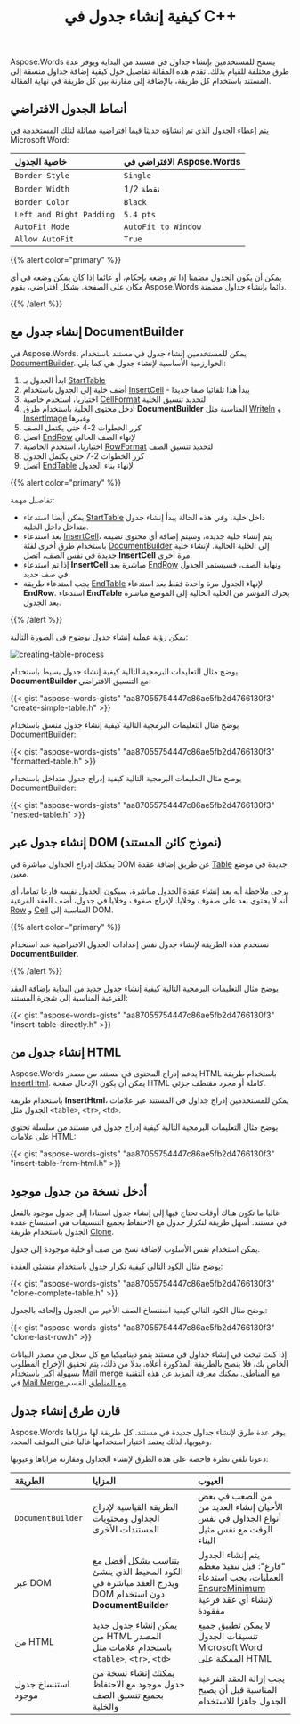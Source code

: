﻿---
title: كيفية إنشاء جدول في C++
second_title: Aspose.Words ل C++
articleTitle: إنشاء جدول
linktitle: إنشاء جدول
description: "طرق مختلفة لإنشاء الجداول باستخدام C++. إنشاء جدول في C++ للمستند الخاص بك. أضف جدولا في C++."
type: docs
weight: 20
url: /ar/cpp/create-a-table/
---

Aspose.Words يسمح للمستخدمين بإنشاء جداول في مستند من البداية ويوفر عدة طرق مختلفة للقيام بذلك. تقدم هذه المقالة تفاصيل حول كيفية إضافة جداول منسقة إلى المستند باستخدام كل طريقة، بالإضافة إلى مقارنة بين كل طريقة في نهاية المقالة.

## أنماط الجدول الافتراضي

يتم إعطاء الجدول الذي تم إنشاؤه حديثا قيما افتراضية مماثلة لتلك المستخدمة في Microsoft Word:

| خاصية الجدول | الافتراضي في Aspose.Words |
| :- | :- |
| `Border Style` | `Single` |
| `Border Width` | 1/2 نقطة |
| `Border Color` | `Black` |
| `Left and Right Padding` | `5.4 pts` |
| `AutoFit Mode` | `AutoFit to Window` |
| `Allow AutoFit` | `True` |

{{% alert color="primary" %}}

يمكن أن يكون الجدول مضمنا إذا تم وضعه بإحكام، أو عائما إذا كان يمكن وضعه في أي مكان على الصفحة. بشكل افتراضي، يقوم Aspose.Words دائما بإنشاء جداول مضمنة.

{{% /alert %}}

## إنشاء جدول مع DocumentBuilder

في Aspose.Words، يمكن للمستخدمين إنشاء جدول في مستند باستخدام [DocumentBuilder](https://reference.aspose.com/words/cpp/aspose.words/documentbuilder/). الخوارزمية الأساسية لإنشاء جدول هي كما يلي:

1. ابدأ الجدول بـ [StartTable](https://reference.aspose.com/words/cpp/aspose.words/documentbuilder/starttable/)
2. أضف خلية إلى الجدول باستخدام [InsertCell](https://reference.aspose.com/words/cpp/aspose.words/documentbuilder/insertcell/) - يبدأ هذا تلقائيا صفا جديدا
3. اختياريا، استخدم خاصية [CellFormat](https://reference.aspose.com/words/cpp/aspose.words/documentbuilder/get_cellformat/) لتحديد تنسيق الخلية
4. أدخل محتوى الخلية باستخدام طرق **DocumentBuilder** المناسبة مثل [Writeln](https://reference.aspose.com/words/cpp/aspose.words/documentbuilder/writeln/) و [InsertImage](https://reference.aspose.com/words/cpp/aspose.words/documentbuilder/insertimage/) وغيرها
5. كرر الخطوات 2-4 حتى يكتمل الصف
6. اتصل [EndRow](https://reference.aspose.com/words/cpp/aspose.words/documentbuilder/endrow/) لإنهاء الصف الحالي
7. اختياريا، استخدم الخاصية [RowFormat](https://reference.aspose.com/words/cpp/aspose.words/documentbuilder/get_rowformat/) لتحديد تنسيق الصف
8. كرر الخطوات 2-7 حتى يكتمل الجدول
9. اتصل [EndTable](https://reference.aspose.com/words/cpp/aspose.words/documentbuilder/endtable/) لإنهاء بناء الجدول

{{% alert color="primary" %}}

تفاصيل مهمة:

- يمكن أيضا استدعاء [StartTable](https://reference.aspose.com/words/cpp/aspose.words/documentbuilder/starttable/) داخل خلية، وفي هذه الحالة يبدأ إنشاء جدول متداخل داخل الخلية.
- بعد استدعاء [InsertCell](https://reference.aspose.com/words/cpp/aspose.words/documentbuilder/insertcell/)، يتم إنشاء خلية جديدة، وسيتم إضافة أي محتوى تضيفه باستخدام طرق أخرى لفئة [DocumentBuilder](https://reference.aspose.com/words/cpp/aspose.words/documentbuilder/) إلى الخلية الحالية. لإنشاء خلية جديدة في نفس الصف، اتصل **InsertCell** مرة أخرى.
- إذا تم استدعاء **InsertCell** مباشرة بعد [EndRow](https://reference.aspose.com/words/cpp/aspose.words/documentbuilder/endrow/) ونهاية الصف، فسيستمر الجدول في صف جديد.
- يجب استدعاء طريقة [EndTable](https://reference.aspose.com/words/cpp/aspose.words/documentbuilder/endtable/) لإنهاء الجدول مرة واحدة فقط بعد استدعاء **EndRow**. استدعاء **EndTable** يحرك المؤشر من الخلية الحالية إلى الموضع مباشرة بعد الجدول.

{{% /alert %}}

يمكن رؤية عملية إنشاء جدول بوضوح في الصورة التالية:

![creating-table-process](creating-table-process.jpg)

يوضح مثال التعليمات البرمجية التالية كيفية إنشاء جدول بسيط باستخدام **DocumentBuilder** مع التنسيق الافتراضي:

{{< gist "aspose-words-gists" "aa87055754447c86ae5fb2d4766130f3" "create-simple-table.h" >}}

يوضح مثال التعليمات البرمجية التالية كيفية إنشاء جدول منسق باستخدام DocumentBuilder:

{{< gist "aspose-words-gists" "aa87055754447c86ae5fb2d4766130f3" "formatted-table.h" >}}

يوضح مثال التعليمات البرمجية التالية كيفية إدراج جدول متداخل باستخدام DocumentBuilder:

{{< gist "aspose-words-gists" "aa87055754447c86ae5fb2d4766130f3" "nested-table.h" >}}

## إنشاء جدول عبر DOM (نموذج كائن المستند)

يمكنك إدراج الجداول مباشرة في DOM عن طريق إضافة عقدة [Table](https://reference.aspose.com/words/cpp/aspose.words.tables/table/) جديدة في موضع معين.

يرجى ملاحظة أنه بعد إنشاء عقدة الجدول مباشرة، سيكون الجدول نفسه فارغا تماما، أي أنه لا يحتوي بعد على صفوف وخلايا. لإدراج صفوف وخلايا في جدول، أضف العقد الفرعية [Row](https://reference.aspose.com/words/cpp/aspose.words.tables/row/) و [Cell](https://reference.aspose.com/words/cpp/aspose.words.tables/cell/) المناسبة إلى DOM.

{{% alert color="primary" %}}

تستخدم هذه الطريقة لإنشاء جدول نفس إعدادات الجدول الافتراضية عند استخدام **DocumentBuilder**.

{{% /alert %}}

يوضح مثال التعليمات البرمجية التالية كيفية إنشاء جدول جديد من البداية بإضافة العقد الفرعية المناسبة إلى شجرة المستند:

{{< gist "aspose-words-gists" "aa87055754447c86ae5fb2d4766130f3" "insert-table-directly.h" >}}

## إنشاء جدول من HTML

Aspose.Words يدعم إدراج المحتوى في مستند من مصدر HTML باستخدام طريقة [InsertHtml](https://reference.aspose.com/words/cpp/aspose.words/documentbuilder/inserthtml/). يمكن أن يكون الإدخال صفحة HTML كاملة أو مجرد مقتطف جزئي.

باستخدام طريقة **InsertHtml**، يمكن للمستخدمين إدراج جداول في المستند عبر علامات الجدول مثل `<table>`, `<tr>`, `<td>`.

يوضح مثال التعليمات البرمجية التالية كيفية إدراج جدول في مستند من سلسلة تحتوي على علامات HTML:

{{< gist "aspose-words-gists" "aa87055754447c86ae5fb2d4766130f3" "insert-table-from-html.h" >}}

## أدخل نسخة من جدول موجود

غالبا ما تكون هناك أوقات تحتاج فيها إلى إنشاء جدول استنادا إلى جدول موجود بالفعل في مستند. أسهل طريقة لتكرار جدول مع الاحتفاظ بجميع التنسيقات هي استنساخ عقدة الجدول باستخدام طريقة [Clone](https://reference.aspose.com/words/cpp/aspose.words/node/clone/).

يمكن استخدام نفس الأسلوب لإضافة نسخ من صف أو خلية موجودة إلى جدول.

يوضح مثال الكود التالي كيفية تكرار جدول باستخدام منشئي العقدة:

{{< gist "aspose-words-gists" "aa87055754447c86ae5fb2d4766130f3" "clone-complete-table.h" >}}

يوضح مثال الكود التالي كيفية استنساخ الصف الأخير من الجدول وإلحاقه بالجدول:

{{< gist "aspose-words-gists" "aa87055754447c86ae5fb2d4766130f3" "clone-last-row.h" >}}

إذا كنت تبحث في إنشاء جداول في مستند ينمو ديناميكيا مع كل سجل من مصدر البيانات الخاص بك، فلا ينصح بالطريقة المذكورة أعلاه. بدلا من ذلك، يتم تحقيق الإخراج المطلوب بسهولة أكبر باستخدام Mail merge مع المناطق. يمكنك معرفة المزيد عن هذه التقنية في [Mail Merge مع المناطق](/words/cpp/types-of-mail-merge-operations/) القسم.

## قارن طرق إنشاء جدول

Aspose.Words يوفر عدة طرق لإنشاء جداول جديدة في مستند. كل طريقة لها مزاياها وعيوبها، لذلك يعتمد اختيار استخدامها غالبا على الموقف المحدد.

دعونا نلقي نظرة فاحصة على هذه الطرق لإنشاء الجداول ومقارنة مزاياها وعيوبها:

| الطريقة | المزايا | العيوب |
| :- | :- | :- |
| `DocumentBuilder` | الطريقة القياسية لإدراج الجداول ومحتويات المستندات الأخرى | من الصعب في بعض الأحيان إنشاء العديد من أنواع الجداول في نفس الوقت مع نفس مثيل البناء |
| عبر DOM | يتناسب بشكل أفضل مع الكود المحيط الذي ينشئ ويدرج العقد مباشرة في DOM دون استخدام **DocumentBuilder** | يتم إنشاء الجدول "فارغ": قبل تنفيذ معظم العمليات، يجب استدعاء [EnsureMinimum](https://reference.aspose.com/words/cpp/aspose.words.tables/table/ensureminimum/) لإنشاء أي عقد فرعية مفقودة |
| من HTML | يمكن إنشاء جدول جديد من HTML المصدر باستخدام علامات مثل `<table>`, `<tr>`, `<td>` | لا يمكن تطبيق جميع تنسيقات الجدول Microsoft Word الممكنة على HTML |
| استنساخ جدول موجود | يمكنك إنشاء نسخة من جدول موجود مع الاحتفاظ بجميع تنسيق الصف والخلية | يجب إزالة العقد الفرعية المناسبة قبل أن يصبح الجدول جاهزا للاستخدام |
